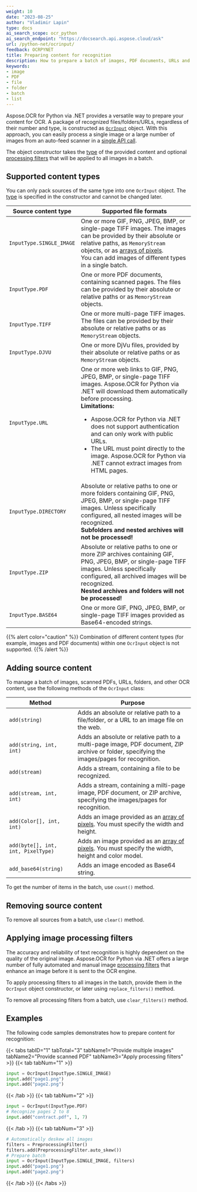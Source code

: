 ```yaml
---
weight: 10
date: "2023-08-25"
author: "Vladimir Lapin"
type: docs
ai_search_scope: ocr_python
ai_search_endpoint: "https://docsearch.api.aspose.cloud/ask"
url: /python-net/ocrinput/
feedback: OCRPYNET
title: Preparing content for recognition
description: How to prepare a batch of images, PDF documents, URLs and other content for recognition using Aspose.OCR for Python via .NET.
keywords:
- image
- PDF
- file
- folder
- batch
- list
---
```


Aspose.OCR for Python via .NET provides a versatile way to prepare your content for OCR. A package of recognized files/folders/URLs, regardless of their number and type, is constructed as [`OcrInput`](https://reference.aspose.com/ocr/python-net/aspose.ocr/ocrinput/) object. With this approach, you can easily process a single image or a large number of images from an auto-feed scanner in a [single API call](/ocr/python-net/recognition/).

The object constructor takes the [type](#supported-content-types) of the provided content and optional [processing filters](#applying-image-processing-filters) that will be applied to all images in a batch.

## Supported content types

You can only pack sources of the same type into one `OcrInput` object. The [type](https://reference.aspose.com/ocr/python-net/aspose.ocr/inputtype/) is specified in the constructor and cannot be changed later.

Source content type | Supported file formats
------------------- | ----------------------
`InputType.SINGLE_IMAGE` | One or more GIF, PNG, JPEG, BMP, or single-page TIFF images. The images can be provided by their absolute or relative paths, as `MemoryStream` objects, or as [arrays of pixels](/ocr/python-net/ocrinput/image-by-pixel/).<br />You can add images of different types in a single batch.
`InputType.PDF` | One or more PDF documents, containing scanned pages. The files can be provided by their absolute or relative paths or as `MemoryStream` objects.
`InputType.TIFF` | One or more multi-page TIFF images. The files can be provided by their absolute or relative paths or as `MemoryStream` objects.
`InputType.DJVU` | One or more DjVu files, provided by their absolute or relative paths or as `MemoryStream` objects.
`InputType.URL` | One or more web links to GIF, PNG, JPEG, BMP, or single-page TIFF images. Aspose.OCR for Python via .NET will download them automatically before processing.<br />**Limitations:**<ul><li>Aspose.OCR for Python via .NET does not support authentication and can only work with public URLs.</li><li>The URL must point directly to the image. Aspose.OCR for Python via .NET cannot extract images from HTML pages.</li></ul>
`InputType.DIRECTORY` | Absolute or relative paths to one or more folders containing GIF, PNG, JPEG, BMP, or single-page TIFF images. Unless specifically configured, all nested images will be recognized.<br />**Subfolders and nested archives will not be processed!**
`InputType.ZIP` | Absolute or relative paths to one or more ZIP archives containing GIF, PNG, JPEG, BMP, or single-page TIFF images. Unless specifically configured, all archived images will be recognized.<br />**Nested archives and folders will not be processed!**
`InputType.BASE64` | One or more GIF, PNG, JPEG, BMP, or single-page TIFF images provided as Base64-encoded strings.

{{% alert color="caution" %}}
Combination of different content types (for example, images and PDF documents) within one `OcrInput` object is not supported.
{{% /alert %}}

## Adding source content

To manage a batch of images, scanned PDFs, URLs, folders, and other OCR content, use the following methods of the `OcrInput` class:

Method | Purpose
------ | -------
`add(string)` | Adds an absolute or relative path to a file/folder, or a URL to an image file on the web.
`add(string, int, int)` | Adds an absolute or relative path to a multi-page image, PDF document, ZIP archive or folder, specifying the images/pages for recognition.
`add(stream)` | Adds a stream, containing a file to be recognized.
`add(stream, int, int)` | Adds a stream, containing a milti-page image, PDF document, or ZIP archive, specifying the images/pages for recognition.
`add(Color[], int, int)` | Adds an image provided as an [array of pixels](/ocr/python-net/ocrinput/image-by-pixel/#adding-image-as-asposedrawingcolor-array). You must specify the width and height.
`add(byte[], int, int, PixelType)` | Adds an image provided as an [array of pixels](/ocr/python-net/ocrinput/image-by-pixel/). You must specify the width, height and color model.
`add_base64(string)` | Adds an image encoded as Base64 string.

To get the number of items in the batch, use `count()` method.

## Removing source content

To remove all sources from a batch, use `clear()` method.

## Applying image processing filters

The accuracy and reliability of text recognition is highly dependent on the quality of the original image. Aspose.OCR for Python via .NET offers a large number of fully automated and manual image [processing filters](/ocr/python-net/image-processing/) that enhance an image before it is sent to the OCR engine.

To apply processing filters to all images in the batch, provide them in the `OcrInput` object constructor, or later using `replace_filters()` method.

To remove all processing filters from a batch, use `clear_filters()` method.

## Examples

The following code samples demonstrates how to prepare content for recognition:

{{< tabs tabID="1" tabTotal="3" tabName1="Provide multiple images" tabName2="Provide scanned PDF" tabName3="Apply processing filters" >}}
{{< tab tabNum="1" >}}
```python
input = OcrInput(InputType.SINGLE_IMAGE)
input.add("page1.png")
input.add("page2.png")
```
{{< /tab >}}
{{< tab tabNum="2" >}}
```python
input = OcrInput(InputType.PDF)
# Recognize pages 2 to 8
input.add("contract.pdf", 1, 7)
```
{{< /tab >}}
{{< tab tabNum="3" >}}
```python
# Automatically deskew all images
filters = PreprocessingFilter()
filters.add(PreprocessingFilter.auto_skew())
# Prepare batch
input = OcrInput(InputType.SINGLE_IMAGE, filters)
input.add("page1.png")
input.add("page2.png")
```
{{< /tab >}}
{{< /tabs >}}

